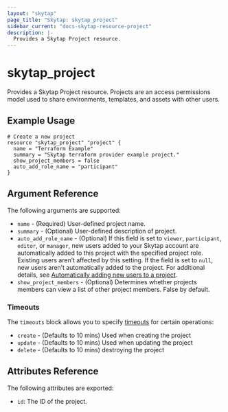 ```yaml
---
layout: "skytap"
page_title: "Skytap: skytap_project"
sidebar_current: "docs-skytap-resource-project"
description: |-
  Provides a Skytap Project resource.
---
```


# skytap\_project

Provides a Skytap Project resource. Projects are an access permissions model used to share environments, 
templates, and assets with other users.

## Example Usage


```hcl
# Create a new project
resource "skytap_project" "project" {
  name = "Terraform Example"
  summary = "Skytap terraform provider example project."
  show_project_members = false
  auto_add_role_name = "participant"
}
```

## Argument Reference

The following arguments are supported:

* `name` - (Required) User-defined project name.
* `summary` - (Optional) User-defined description of project.
* `auto_add_role_name` - (Optional) If this field is set to `viewer`, `participant`, `editor`, or `manager`, new users added to your Skytap account are automatically added to this project with the specified project role. Existing users aren’t affected by this setting. If the field is set to `null`, new users aren’t automatically added to the project. For additional details, see [Automatically adding new users to a project](https://help.skytap.com/csh-project-automatic-role.html).
* `show_project_members` - (Optional) Determines whether projects members can view a list of other project members. False by default.

### Timeouts

The `timeouts` block allows you to specify [timeouts](https://www.terraform.io/docs/configuration/resources.html#operation-timeouts) for certain operations:

* `create` - (Defaults to 10 mins) Used when creating the project
* `update` - (Defaults to 10 mins) Used when updating the project
* `delete` - (Defaults to 10 mins) destroying the project

## Attributes Reference

The following attributes are exported:

* `id`: The ID of the project.
